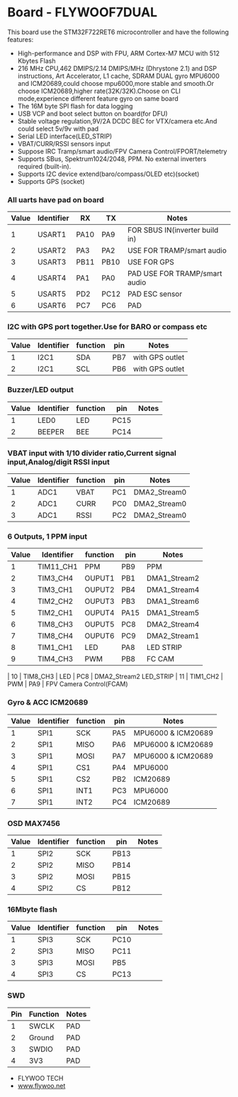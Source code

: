 # Board - FLYWOOF7DUAL

This board use the STM32F722RET6 microcontroller and have the following features:

- High-performance and DSP with FPU, ARM Cortex-M7 MCU with 512 Kbytes Flash
- 216 MHz CPU,462 DMIPS/2.14 DMIPS/MHz (Dhrystone 2.1) and DSP instructions, Art Accelerator, L1 cache, SDRAM
  DUAL gyro MPU6000 and ICM20689,could choose mpu6000,more stable and smooth.Or choose ICM20689,higher rate(32K/32K).Choose on CLI mode,experience different feature gyro on same board
- The 16M byte SPI flash for data logging
- USB VCP and boot select button on board(for DFU)
- Stable voltage regulation,9V/2A DCDC BEC for VTX/camera etc.And could select 5v/9v with pad
- Serial LED interface(LED_STRIP)
- VBAT/CURR/RSSI sensors input
- Suppose IRC Tramp/smart audio/FPV Camera Control/FPORT/telemetry
- Supports SBus, Spektrum1024/2048, PPM. No external inverters required (built-in).
- Supports I2C device extend(baro/compass/OLED etc)(socket)
- Supports GPS (socket)

### All uarts have pad on board

| Value | Identifier | RX   | TX   | Notes                          |
| ----- | ---------- | ---- | ---- | ------------------------------ |
| 1     | USART1     | PA10 | PA9  | FOR SBUS IN(inverter build in) |
| 2     | USART2     | PA3  | PA2  | USE FOR TRAMP/smart audio      |
| 3     | USART3     | PB11 | PB10 | USE FOR GPS                    |
| 4     | USART4     | PA1  | PA0  | PAD USE FOR TRAMP/smart audio  |
| 5     | USART5     | PD2  | PC12 | PAD ESC sensor                 |
| 6     | USART6     | PC7  | PC6  | PAD                            |

### I2C with GPS port together.Use for BARO or compass etc

| Value | Identifier | function | pin | Notes           |
| ----- | ---------- | -------- | --- | --------------- |
| 1     | I2C1       | SDA      | PB7 | with GPS outlet |
| 2     | I2C1       | SCL      | PB6 | with GPS outlet |

### Buzzer/LED output

| Value | Identifier | function | pin  | Notes |
| ----- | ---------- | -------- | ---- | ----- |
| 1     | LED0       | LED      | PC15 |
| 2     | BEEPER     | BEE      | PC14 |

### VBAT input with 1/10 divider ratio,Current signal input,Analog/digit RSSI input

| Value | Identifier | function | pin | Notes        |
| ----- | ---------- | -------- | --- | ------------ |
| 1     | ADC1       | VBAT     | PC1 | DMA2_Stream0 |
| 2     | ADC1       | CURR     | PC0 | DMA2_Stream0 |
| 3     | ADC1       | RSSI     | PC2 | DMA2_Stream0 |

### 6 Outputs, 1 PPM input

| Value | Identifier | function | pin  | Notes        |
| ----- | ---------- | -------- | ---- | ------------ |
| 1     | TIM11_CH1  | PPM      | PB9  | PPM          |
| 2     | TIM3_CH4   | OUPUT1   | PB1  | DMA1_Stream2 |
| 3     | TIM3_CH1   | OUPUT2   | PB4  | DMA1_Stream4 |
| 4     | TIM2_CH2   | OUPUT3   | PB3  | DMA1_Stream6 |
| 5     | TIM2_CH1   | OUPUT4   | PA15 | DMA1_Stream5 |
| 6     | TIM8_CH3   | OUPUT5   | PC8  | DMA2_Stream4 |
| 7     | TIM8_CH4   | OUPUT6   | PC9  | DMA2_Stream1 |
| 8     | TIM1_CH1   | LED      | PA8  | LED STRIP    |
| 9     | TIM4_CH3   | PWM      | PB8  | FC CAM       |

| 10 | TIM8_CH3 | LED | PC8 | DMA2_Stream2 LED_STRIP
| 11 | TIM1_CH2 | PWM | PA9 | FPV Camera Control(FCAM)

### Gyro & ACC ICM20689

| Value | Identifier | function | pin | Notes              |
| ----- | ---------- | -------- | --- | ------------------ |
| 1     | SPI1       | SCK      | PA5 | MPU6000 & ICM20689 |
| 2     | SPI1       | MISO     | PA6 | MPU6000 & ICM20689 |
| 3     | SPI1       | MOSI     | PA7 | MPU6000 & ICM20689 |
| 4     | SPI1       | CS1      | PA4 | MPU6000            |
| 5     | SPI1       | CS2      | PB2 | ICM20689           |
| 6     | SPI1       | INT1     | PC3 | MPU6000            |
| 7     | SPI1       | INT2     | PC4 | ICM20689           |

### OSD MAX7456

| Value | Identifier | function | pin  | Notes |
| ----- | ---------- | -------- | ---- | ----- |
| 1     | SPI2       | SCK      | PB13 |
| 2     | SPI2       | MISO     | PB14 |
| 3     | SPI2       | MOSI     | PB15 |
| 4     | SPI2       | CS       | PB12 |

### 16Mbyte flash

| Value | Identifier | function | pin  | Notes |
| ----- | ---------- | -------- | ---- | ----- |
| 1     | SPI3       | SCK      | PC10 |
| 2     | SPI3       | MISO     | PC11 |
| 3     | SPI3       | MOSI     | PB5  |
| 4     | SPI3       | CS       | PC13 |

### SWD

| Pin | Function | Notes |
| --- | -------- | ----- |
| 1   | SWCLK    | PAD   |
| 2   | Ground   | PAD   |
| 3   | SWDIO    | PAD   |
| 4   | 3V3      | PAD   |

- FLYWOO TECH
- www.flywoo.net
